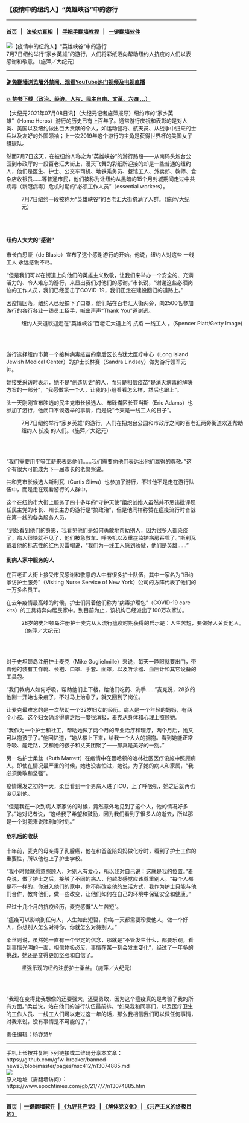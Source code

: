 ### 【疫情中的纽约人】“英雄峡谷”中的游行
------------------------

#### [首页](https://github.com/gfw-breaker/banned-news3/blob/master/README.md) &nbsp;&nbsp;|&nbsp;&nbsp; [法轮功真相](https://github.com/begood0513/basic/blob/master/README.md)  &nbsp;&nbsp;|&nbsp;&nbsp; [手把手翻墙教程](https://github.com/gfw-breaker/guides/wiki)  &nbsp;&nbsp;|&nbsp;&nbsp; [一键翻墙软件](https://github.com/gfw-breaker/nogfw/blob/master/README.md)  



<div><img alt="【疫情中的纽约人】“英雄峡谷”中的游行" class="attachment-djy_600_400 size-djy_600_400 wp-post-image" src="https://i.epochtimes.com/assets/uploads/2021/07/id13074911-image00005-600x400.jpeg"/>
<div class="caption">
 7月7日纽约举行“家乡英雄”的游行，人们将彩纸洒向帮助纽约人抗疫的人们以表感谢和敬意。（施萍／大纪元）
</div></div><hr/>

#### [ 🎬  免翻墙浏览墙外禁闻、观看YouTube热门视频及电视直播](https://github.com/gfw-breaker/HelloWorld)

#### [ 💥  禁书下载（政治、经济、人权、民主自由、文革、六四 ...）](https://github.com/gfw-breaker/books/blob/master/README.md)

<div><p>
 【大纪元2021年07月08日讯】（大纪元记者施萍报导）纽约市的“家乡英雄”（Home Heros）游行的历史已有上百年了。通常游行庆祝和表彰的是对人类、美国以及纽约做出巨大贡献的个人，如运动健将、航天员、从战争中归来的士兵以及友好的外国领袖；上一次2019年这个游行的主角是获得世界杯的美国女子组球队。
</p>
<p class="p1">
 然而7月7日这天，在被纽约人称之为“英雄峡谷”的游行路段——从南码头炮台公园到市政厅的一段百老汇大街上，漫天飞舞的彩纸所迎接的却是一些普通的纽约人，他们是医生、护士、公交车司机、地铁乘务员、餐馆工人、外卖郎、教师、食杂店收银员……等普通市民，他们被称为让纽约从黑暗的15个月封城期间走过中共病毒（新冠病毒）危机时期的“必须工作人员”（essential workers）。
</p>
<figure aria-describedby="caption-attachment-13074909" class="wp-caption aligncenter" id="attachment_13074909" style="width: 450px">
 <ok href="https://i.epochtimes.com/assets/uploads/2021/07/id13074909-image00016.jpeg" target="_blank">
  <img alt="" class="size-medium wp-image-13074909" src="https://i.epochtimes.com/assets/uploads/2021/07/id13074909-image00016-450x600.jpeg"/>
 </ok>
 <br/><figcaption class="wp-caption-text" id="caption-attachment-13074909">
  7月7日纽约一段被称为“英雄峡谷”的百老汇大街挤满了人群。（施萍/大纪元）
 </figcaption><br/>
</figure><br/>
<h4 class="p1">
 纽约人大大的“感谢”
</h4>
<p class="p1">
 市长白思豪（de Blasio）宣布了这个感谢游行的开始。他说，纽约人对这些
 <ok href="https://www.epochtimes.com/gb/tag/%E4%B8%80%E7%BA%BF%E5%B7%A5%E4%BA%BA.html">
  一线工人
 </ok>
 永远感谢不尽。
</p>
<p class="p1">
 “但是我们可以在街道上向他们的英雄主义致敬，让我们来举办一个安全的、充满活力的、令人难忘的游行，来显出我们对他们的感谢。”市长说，“谢谢这些必须岗位的工作人员，我们已经回击了COVID-19，我们正走在建设回归的道路上。”
</p>
<p class="p1">
 因疫情回落，纽约人已经摘下了口罩，他们站在百老汇大街两旁，向2500名参加游行的各行各业一线员工招手，喊出声声“Thank You”道谢词。
</p>
<figure aria-describedby="caption-attachment-13074895" class="wp-caption aligncenter" id="attachment_13074895" style="width: 600px">
 <ok href="https://i.epochtimes.com/assets/uploads/2021/07/id13074895-GettyImages-1327499655.jpeg" target="_blank">
  <img alt="" class="size-large wp-image-13074895" src="https://i.epochtimes.com/assets/uploads/2021/07/id13074895-GettyImages-1327499655-600x400.jpeg"/>
 </ok>
 <br/><figcaption class="wp-caption-text" id="caption-attachment-13074895">
  纽约人夹道欢迎走在“英雄峡谷”百老汇大道上的
  <ok href="https://www.epochtimes.com/gb/tag/%E6%8A%97%E7%96%AB.html">
   抗疫
  </ok>
  <ok href="https://www.epochtimes.com/gb/tag/%E4%B8%80%E7%BA%BF%E5%B7%A5%E4%BA%BA.html">
   一线工人
  </ok>
  。(Spencer Platt/Getty Image)
 </figcaption><br/>
</figure><br/>
<p class="p1">
 游行选择纽约市第一个接种病毒疫苗的皇后区长岛犹太医疗中心（Long Island Jewish Medical Center）的护士长林赛（Sandra Lindsay）做为游行领军元帅。
</p>
<p class="p1">
 她接受采访时表示，她不是“创造历史”的人，而只是相信疫苗“是消灭病毒的解决方案的一部分”，“我愿做第一个人，让我的小组看看怎么样，然后也跟上”。
</p>
<p class="p1">
 头一天刚刚宣布胜选的民主党市长候选人、布碌崙区长亚当斯（Eric Adams）也参加了游行，他闭口不谈选举的事情，而是说“今天是一线工人的日子”。
</p>
<figure aria-describedby="caption-attachment-13074918" class="wp-caption aligncenter" id="attachment_13074918" style="width: 600px">
 <ok href="https://i.epochtimes.com/assets/uploads/2021/07/id13074918-image00018.jpeg" target="_blank">
  <img alt="" class="size-large wp-image-13074918" src="https://i.epochtimes.com/assets/uploads/2021/07/id13074918-image00018-600x450.jpeg"/>
 </ok>
 <br/><figcaption class="wp-caption-text" id="caption-attachment-13074918">
  7月7日纽约举行“家乡英雄”的游行，人们在把炮台公园和市政厅之间的百老汇两旁街道欢迎帮助纽约人
  <ok href="https://www.epochtimes.com/gb/tag/%E6%8A%97%E7%96%AB.html">
   抗疫
  </ok>
  的人们。（施萍／大纪元）
 </figcaption><br/>
</figure><br/>
<p class="p1">
 “我们需要用平等工薪来表彰他们……我们需要向他们表达出他们赢得的尊敬。”这个有很大可能成为下一届市长的老警察说。
</p>
<p class="p1">
 共和党市长候选人斯利瓦（Curtis Sliwa）也参加了游行，不过他不是走在游行队伍中，而是走在观看游行的人群中。
</p>
<p class="p1">
 这个在纽约市大街上服务了四十多年的“守护天使”组织创始人虽然并不忌讳批评现任民主党的市长、州长主办的游行是“搞政治”，但是他同样称赞在瘟疫流行时奋战在第一线的各类服务人员。
</p>
<p class="p1">
 “到处看到他们的身影，我看见他们是如何勇敢地帮助别人，因为很多人都染疫了，病人很快就不见了，他们被急救车、呼吸机以及重症监护病房吞噬了。”斯利瓦戴着他的标志性的红色贝雷帽说，“我们为一线工人感到骄傲，他们是英雄……”
</p>
<h4 class="p1">
 到病人家中服务的人
</h4>
<p class="p1">
 在百老汇大街上接受市民感谢和敬意的人中有很多护士队伍，其中一家名为“纽约家访护士服务”（Visiting Nurse Service of New York）公司的方阵代表了他们的一万多名员工。
</p>
<p class="p1">
 在去年疫情最高峰的时候，护士们背着他们称为“病毒护理包”（COVID-19 care kits）的工具箱奔向居民家中。到目前为止，该机构已经派出了100万次家访。
</p>
<figure aria-describedby="caption-attachment-13074904" class="wp-caption aligncenter" id="attachment_13074904" style="width: 600px">
 <ok href="https://i.epochtimes.com/assets/uploads/2021/07/id13074904-image00027.jpeg" target="_blank">
  <img alt="" class="size-large wp-image-13074904" src="https://i.epochtimes.com/assets/uploads/2021/07/id13074904-image00027-600x450.jpeg"/>
 </ok>
 <br/><figcaption class="wp-caption-text" id="caption-attachment-13074904">
  28岁的史坦顿岛注册护士麦克从大流行瘟疫时期获得的启示是：人生苦短，要做好人关爱他人。（施萍／大纪元）
 </figcaption><br/>
</figure><br/>
<p class="p1">
 对于史坦顿岛注册护士麦克（Mike Guglielmille）来说，每天一睁眼就要出门，带着他的装有工作靴、长袍、口罩、手套、面罩，以及听诊器、血压计和其它设备的工具包。
</p>
<p class="p1">
 “我们教病人如何呼吸，帮助他们上下楼，给他们吃药、洗手……”麦克说，28岁的他刚一开始也染疫了，不过马上治愈了，就又回到了岗位。
</p>
<p class="p1">
 让麦克最难忘的是一次帮助一个32岁妇女的经历。病人是一个年轻的妈妈，有两个小孩。这个妇女确诊得病之后一度很消极，麦克从身体和心理上照顾她。
</p>
<p class="p1">
 “我作为一个护士和社工，帮助她做了两个月的专业治疗和理疗，两个月后，她又可以抱孩子了。”他回忆道，“她从楼上下来，给我一个大大的拥抱。看到她能正常呼吸、能走路，又和她的孩子和丈夫团聚了——那真是美好的一刻。”
</p>
<p class="p1">
 另一名护士柔丝（Ruth Marrett）在疫情中在曼哈顿的哈林社区医疗设施中照顾病人。即使在情况最严重的时候，她也没害怕过，她说，为了她的病人和家属，“我必须勇敢和坚强”。
</p>
<p class="p1">
 疫情爆发之初的一天，柔丝看到一个男病人进了ICU，上了呼吸机，她之后就再也没见到他。
</p>
<p class="p1">
 “但是我在一次到病人家家访的时候，竟然意外地见到了这个人，他的情况好多了。”她对记者说，“这给我了希望和鼓励，因为我们看到了很多人的逝去，所以那是一个对我来说胜利的时刻。”
</p>
<h4 class="p1">
 危机后的收获
</h4>
<p class="p1">
 十年前，麦克的母亲得了乳腺癌，他在和爸爸陪妈妈做化疗时，看到了护士工作的重要性，所以他也上了护士学校。
</p>
<p class="p1">
 “我小时候就愿意照顾人，对别人有爱心，所以我对自己说：这就是我的位置。”麦克说，做了护士之后，接触了不同的病人，他越发感觉应该尊重别人。“每个人都是不一样的，你进入他们的家中，你不能改变他的生活方式，我作为护士只能与他们合作，教育他们，做一些改变，让他们如何在自己的环境中保证安全和健康。”
</p>
<p class="p1">
 经过十几个月的抗疫经历，麦克感慨“人生苦短”。
</p>
<p class="p1">
 “瘟疫可以影响到任何人，人生如此短暂，你每一天都需要珍爱他人，做一个好人，你想别人怎么对待你，你就怎么对待别人。”
</p>
<p class="p1">
 柔丝则说，虽然她一直有一个坚定的信念，那就是“不管发生什么，都要乐观，看到事情光明的一面，相信物极必反，事情在某一刻会发生变化”，经过了一年多的挑战，她还是变得更加坚强和自信了。
</p>
<figure aria-describedby="caption-attachment-13074907" class="wp-caption aligncenter" id="attachment_13074907" style="width: 600px">
 <ok href="https://i.epochtimes.com/assets/uploads/2021/07/id13074907-image00026.jpeg" target="_blank">
  <img alt="" class="size-large wp-image-13074907" src="https://i.epochtimes.com/assets/uploads/2021/07/id13074907-image00026-600x450.jpeg"/>
 </ok>
 <br/><figcaption class="wp-caption-text" id="caption-attachment-13074907">
  坚强乐观的纽约注册护士柔丝。（施萍／大纪元）
 </figcaption><br/>
</figure><br/>
<p class="p1">
 “我现在变得比我想像的还要强大，还要勇敢，因为这个瘟疫真的是考验了我的所有方面。”柔丝说，站在他们的游行队伍最前排。“如果我和同事们，以及医疗卫生的工作人员、一线工人们可以走过这一年的话，那么我相信我们可以做任何事情，对我来说，没有事情是不可能的了。”
</p>
<p class="p1">
 责任编辑：杨亦慧#
</p>
</div>
<hr/>
手机上长按并复制下列链接或二维码分享本文章：<br/>
https://github.com/gfw-breaker/banned-news3/blob/master/pages/nsc412/n13074885.md <br/>
<a href='https://github.com/gfw-breaker/banned-news3/blob/master/pages/nsc412/n13074885.md'><img src='https://github.com/gfw-breaker/banned-news3/blob/master/pages/nsc412/n13074885.md.png'/></a> <br/>
原文地址（需翻墙访问）：https://www.epochtimes.com/gb/21/7/7/n13074885.htm


------------------------
#### [首页](https://github.com/gfw-breaker/banned-news3/blob/master/README.md) &nbsp;|&nbsp; [一键翻墙软件](https://github.com/gfw-breaker/nogfw/blob/master/README.md) &nbsp;| [《九评共产党》](https://github.com/gfw-breaker/9ping.md/blob/master/README.md#九评之一评共产党是什么) | [《解体党文化》](https://github.com/gfw-breaker/jtdwh.md/blob/master/README.md) | [《共产主义的终极目的》](https://github.com/gfw-breaker/gczydzjmd.md/blob/master/README.md)


<img src='http://gfw-breaker.win/banned-news3/pages/nsc412/n13074885.md' width='0px' height='0px'/>